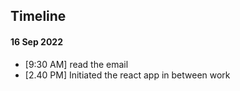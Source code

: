 ## Timeline ##

#### 16 Sep 2022 ####

* [9:30 AM] read the email
* [2.40 PM] Initiated the react app in between work